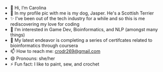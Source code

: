 - 👋 Hi, I’m Carolina
- 🐶 In my profile pic with me is my dog, Jasper. He's a Scottish Terrier
- ✨ I've been out of the tech industry for a while and so this is me rediscovering my love for coding 
- 👀 I’m interested in Game Dev, Bioinformatics, and NLP (amongst many things)
- 🌱 My latest endeavor is completing a series of certifcates related to bioinformatics through coursera
- 📫 How to reach me: crodr269@gmail.com
- 😄 Pronouns: she/her
- ⚡ Fun fact: I like to paint, sew, and crochet

